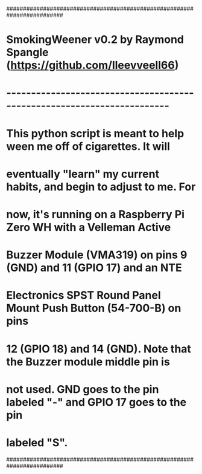 #########################################################################
# SmokingWeener v0.2 by Raymond Spangle (https://github.com/lleevveell66)
# -----------------------------------------------------------------------
# This python script is meant to help ween me off of cigarettes.  It will
# eventually "learn" my current habits, and begin to adjust to me.  For
# now, it's running on a Raspberry Pi Zero WH with a Velleman Active
# Buzzer Module (VMA319) on pins 9 (GND) and 11 (GPIO 17) and an NTE
# Electronics SPST Round Panel Mount Push Button (54-700-B) on pins
# 12 (GPIO 18) and 14 (GND).  Note that the Buzzer module middle pin is
# not used.  GND goes to the pin labeled "-" and GPIO 17 goes to the pin
# labeled "S".
#########################################################################

